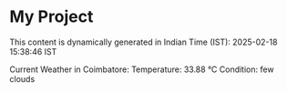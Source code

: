 # My Project

This content is dynamically generated in Indian Time (IST): 2025-02-18 15:38:46 IST


Current Weather in Coimbatore:
Temperature: 33.88 °C
Condition: few clouds
